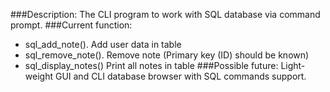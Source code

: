 ###Description:
  The CLI program to work with SQL database via command prompt.
###Current function:
  - sql_add_note(). Add user data in table
  - sql_remove_note(). Remove note (Primary key (ID) should be known)
  - sql_display_notes() Print all notes in table
###Possible future: 
  Light-weight GUI and CLI database browser with SQL commands support.
